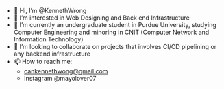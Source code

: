 - 👋 Hi, I’m @KennethWrong
- 👀 I’m interested in Web Designing and Back end Infrastructure
- 🌱 I’m currently an undergraduate student in Purdue University, studying 
      Computer Engineering and minoring in CNIT (Computer Network and Information Technology)
- 💞️ I’m looking to collaborate on projects that involves CI/CD pipelining or any backend infrastructure
- 📫 How to reach me:
    - cankennethwong@gmail.com
    - Instagram @mayolover07

<!---
KennethWrong/KennethWrong is a ✨ special ✨ repository because its `README.md` (this file) appears on your GitHub profile.
You can click the Preview link to take a look at your changes.
--->
